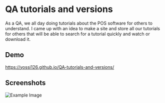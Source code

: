 
# QA tutorials and versions

As a QA, we all day doing tutorials about the POS software for others to understand. 
I came up with an idea to make a site and store all our tutorials for others that will be able to search for a tutorial quickly and watch or download it.
## Demo
https://yossi126.github.io/QA-tutorials-and-versions/


## Screenshots

![Example Image](https://drive.google.com/uc?id=1Mu3aA8Q06DjoZZ9JOtkyMKKhoFmvNLX7)


